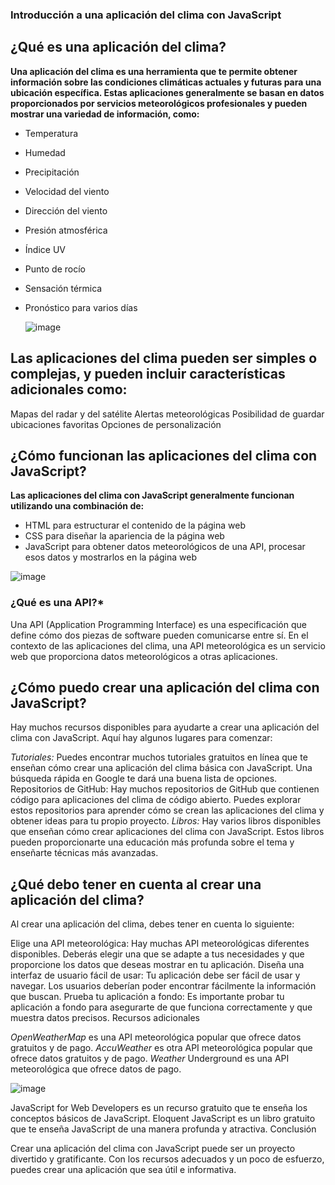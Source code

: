 ### **Introducción a una aplicación del clima con JavaScript**

## **¿Qué es una aplicación del clima?**

**Una aplicación del clima es una herramienta que te permite obtener información sobre las condiciones climáticas actuales y futuras para una ubicación específica. Estas aplicaciones generalmente se basan en datos proporcionados por servicios meteorológicos profesionales y pueden mostrar una variedad de información, como:**

+ Temperatura
+ Humedad
+ Precipitación
+ Velocidad del viento
+ Dirección del viento
+ Presión atmosférica
+ Índice UV
+ Punto de rocío
+ Sensación térmica
+ Pronóstico para varios días

  ![image](https://github.com/user-attachments/assets/5b9d9c49-7b81-462b-93cf-3019d399dbe7)


## **Las aplicaciones del clima pueden ser simples o complejas, y pueden incluir características adicionales como:**

Mapas del radar y del satélite
Alertas meteorológicas
Posibilidad de guardar ubicaciones favoritas
Opciones de personalización

## ¿Cómo funcionan las aplicaciones del clima con JavaScript?

**Las aplicaciones del clima con JavaScript generalmente funcionan utilizando una combinación de:**

+ HTML para estructurar el contenido de la página web
+ CSS para diseñar la apariencia de la página web
+ JavaScript para obtener datos meteorológicos de una API, procesar esos datos y mostrarlos en la página web


![image](https://github.com/user-attachments/assets/23d2bbce-06bd-4bad-b5a0-9026bc285d1b)

  
### **¿Qué es una API?***

Una API (Application Programming Interface) es una especificación que define cómo dos piezas de software pueden comunicarse entre sí. En el contexto de las aplicaciones del clima, una API meteorológica es un servicio web que proporciona datos meteorológicos a otras aplicaciones.

## ¿Cómo puedo crear una aplicación del clima con JavaScript?

Hay muchos recursos disponibles para ayudarte a crear una aplicación del clima con JavaScript. Aquí hay algunos lugares para comenzar:

*Tutoriales:* Puedes encontrar muchos tutoriales gratuitos en línea que te enseñan cómo crear una aplicación del clima básica con JavaScript. Una búsqueda rápida en Google te dará una buena lista de opciones.
Repositorios de GitHub: Hay muchos repositorios de GitHub que contienen código para aplicaciones del clima de código abierto. Puedes explorar estos repositorios para aprender cómo se crean las aplicaciones del clima y obtener ideas para tu propio proyecto.
*Libros:*  Hay varios libros disponibles que enseñan cómo crear aplicaciones del clima con JavaScript. Estos libros pueden proporcionarte una educación más profunda sobre el tema y enseñarte técnicas más avanzadas.

## ¿Qué debo tener en cuenta al crear una aplicación del clima?

Al crear una aplicación del clima, debes tener en cuenta lo siguiente:

Elige una API meteorológica: Hay muchas API meteorológicas diferentes disponibles. Deberás elegir una que se adapte a tus necesidades y que proporcione los datos que deseas mostrar en tu aplicación.
Diseña una interfaz de usuario fácil de usar: Tu aplicación debe ser fácil de usar y navegar. Los usuarios deberían poder encontrar fácilmente la información que buscan.
Prueba tu aplicación a fondo: Es importante probar tu aplicación a fondo para asegurarte de que funciona correctamente y que muestra datos precisos.
Recursos adicionales

*OpenWeatherMap* es una API meteorológica popular que ofrece datos gratuitos y de pago.
*AccuWeather* es otra API meteorológica popular que ofrece datos gratuitos y de pago.
*Weather* Underground es una API meteorológica que ofrece datos de pago.

![image](https://github.com/user-attachments/assets/8d6e67d3-ef45-4747-a5b8-2f9919bdadce)


JavaScript for Web Developers es un recurso gratuito que te enseña los conceptos básicos de JavaScript.
Eloquent JavaScript es un libro gratuito que te enseña JavaScript de una manera profunda y atractiva.
Conclusión

Crear una aplicación del clima con JavaScript puede ser un proyecto divertido y gratificante. Con los recursos adecuados y un poco de esfuerzo, puedes crear una aplicación que sea útil e informativa.
